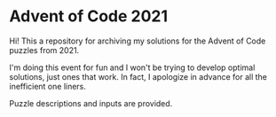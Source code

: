 # Advent of Code 2021

Hi! This a repository for archiving my solutions for the Advent of Code puzzles from 2021.

I'm doing this event for fun and I won't be trying to develop optimal solutions, just ones that work. In fact, I apologize in advance for all the inefficient one liners.

Puzzle descriptions and inputs are provided.
